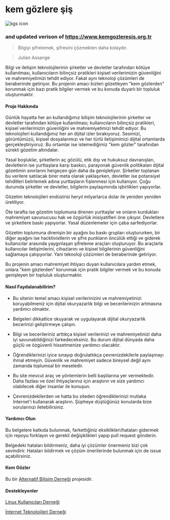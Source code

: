 # kem gözlere şiş

![kgs icon](kem_gozlere_sis.png)

### and updated verison of <https://www.kemgozleresis.org.tr>



> Bilgiyi şifrelemek, şifresini çözmekten daha kolaydır.

> Julian Assange


Bilgi ve iletişim teknolojilerinin şirketler ve devletler tarafından kötüye kullanılması, kullanıcıların bilinçsiz pratikleri kişisel verilerimizin güvenliğini ve mahremiyetimizi tehdit ediyor. Fakat aynı teknoloji çözümleri de beraberinde getiriyor. Bu projenin amacı bizleri gözetleyen "kem gözlerden" korunmak için bazı pratik bilgiler vermek ve bu konuda duyarlı bir topluluk oluşturmaktır.


#### Proje Hakkında

Günlük hayatta her an kullandığımız bilişim teknolojilerinin şirketler ve devletler tarafından kötüye kullanılması; kullanıcıların bilinçsiz pratikleri, kişisel verilerimizin güvenliğini ve mahremiyetimizi tehdit ediyor. Bu teknolojileri kullandığımız her an dijital izler bırakıyoruz. Sesimizi, görüntümüzü, kişisel dosyalarımızı ve her türlü iletişimimizi dijital ortamlarda gerçekleştiriyoruz. Bu ortamlar ise istemediğimiz "kem gözler" tarafından sürekli gözetim altındalar.

Yasal boşluklar, şirketlerin aç gözülü, etik dışı ve hukuksuz davranışları, devletlerin ise yurttaşlara karşı baskıcı, parayonak güvenlik politikaları dijital gözetimin sınırlarını hergeçen gün daha da genişletiyor. Şirketler toplanan bu verilere satılacak birer meta olarak yaklaşırken, devletler ise potansiyel tehditleri belirlemek adına yurttaşların fişlenmesi için kullanıyor. Çoğu durumda şirketler ve devletler, bilgilerin paylaşımında işbirlikleri yapıyorlar.

Gözetim teknolojileri endüstrisi heryıl milyarlarca dolar ile yeniden yeniden üretiliyor.

Öte tarafta ise gözetim toplumuna direnen yurttaşlar ve onların kurdukları mahremiyet savunucusu hak ve özgürlük inisiyatifleri öne çıkıyor. Devletlere ve şirketlere baskı yapıyorlar. Yasal düzenlemeler için çaba sarfediyorlar.

Gözetim toplumuna direnişin bir ayağını bu baskı grupları oluştururken, bir diğer ayağını ise hacktivistlerin ve şifre punkların öncülük ettiği ve giderek kullanıcılar arasında yaygınlaşan şifreleme araçları oluşturuyor. Bu araçlarla kullanıcılar iletişimlerini, cihazlarını ve kişisel bilgilerinin güvenliğini sağlamaya çalışıyorlar. Yani teknoloji çözümleri de beraberinde getiriyor.

Bu projenin amacı mahremiyet ihtiyacı duyan kullanıcılara yardım etmek, onlara "kem gözlerden" korunmak için pratik bilgiler vermek ve bu konuda genişleyen bir topluluk oluşturmaktır.

#### Nasıl Faydalanabilirim?

* Bu sitenin temel amacı kişisel verilerinizini ve mahremiyetinizi koruyabilmeniz için dijital okuryazarlık bilgi ve becerilerinizin artmasına yardımcı olmaktır.

* Belgeleri dikkatlice okuyarak ve uygulayarak dijital okuryazarlık becerinizi geliştirmeye çalışın.

* Bilgi ve becerileriniz arttıkça kişisel verilerinizi ve mahremiyetinizi daha iyi savunabildiğinizi farkedeceksiniz. Bu durum dijital dünyada daha güçlü ve özgüvenli hissetmenize yardımcı olacaktır.

* Öğrendiklerinizi iyice sınayıp doğrulattıkça çevrenizdekilerle paylaşmayı ihmal etmeyin. Güvenlik ve mahremiyet sadece bireysel değil aynı zamanda toplumsal bir meseledir.

* Bu site mevcut araç ve yöntemlerin belli başlılarına yer vermektedir. Daha fazlası ve özel ihtiyaçlarınız için araştırın ve size yardımcı olabilecek diğer insanlar ile konuşun.

* Çevrenizdekilerden ve hatta bu siteden öğrendiklerinizi mutlaka Internet'i kullanarak araştırın. Şüpheye düştüğünüz konularda bize sorularınızı iletebilirsiniz.

#### Yardımcı Olun

Bu belgelere katkıda bulunmak, farkettiğiniz eksiklikleri/hataları gidermek için repoyu forklayın ve gerekli değişiklikleri yapıp pull request gönderin.

Belgedeki hataları bildirmeniz, daha iyi çözümler önermeniz bizi çok sevindirir. Hataları bildirmek ve çözüm önerilerinde bulunmak için de issue açabilirsiniz.

#### Kem Gözler

Bu bir [Alternatif Bilişim Derneği](http://alternatifbilisim.org/) projesidir.

#### Destekleyenler

[Linux Kullanıcıları Derneği](http://www.lkd.org.tr/)

[İnternet Teknolojileri Derneği](http://inetd.org.tr/)



